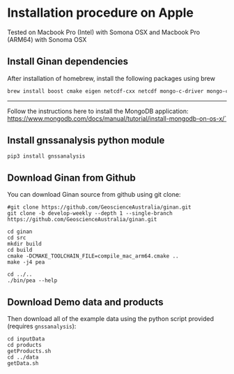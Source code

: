 # Installation procedure on Apple

Tested on Macbook Pro (Intel) with Somona OSX and Macbook Pro (ARM64) with Sonoma OSX

## Install Ginan dependencies

After installation of homebrew, install the following packages using brew

```bash
brew install boost cmake eigen netcdf-cxx netcdf mongo-c-driver mongo-cxx-driver openblas openssl@3 yaml-cpp libomp
```
***

Follow the instructions here to install the MongoDB application:
https://www.mongodb.com/docs/manual/tutorial/install-mongodb-on-os-x/`

## Install gnssanalysis python module

```
pip3 install gnssanalysis
```

## Download Ginan from Github

You can download Ginan source from github using git clone:

```
#git clone https://github.com/GeoscienceAustralia/ginan.git
git clone -b develop-weekly --depth 1 --single-branch https://github.com/GeoscienceAustralia/ginan.git

cd ginan
cd src
mkdir build
cd build
cmake -DCMAKE_TOOLCHAIN_FILE=compile_mac_arm64.cmake ..
make -j4 pea

cd ../..
./bin/pea --help
```

## Download Demo data and products

Then download all of the example data using the python script provided (requires `gnssanalysis`):

``` 
cd inputData
cd products
getProducts.sh
cd ../data
getData.sh
```